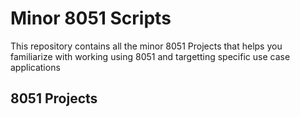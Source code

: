 # Minor 8051 Scripts

This repository contains all the minor 8051 Projects that helps you familiarize with working using 8051 and targetting specific use case applications


## 8051 Projects
